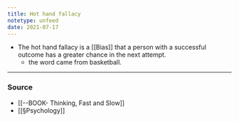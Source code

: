 ```yaml
---
title: Hot hand fallacy
notetype: unfeed
date: 2021-07-17
---
```


- The hot hand fallacy is a [[Bias]] that a person with a successful outcome has a greater chance in the next attempt. 
	- the word came from basketball. 

--- 

### Source
- [[--BOOK- Thinking, Fast and Slow]]
- [[§Psychology]]